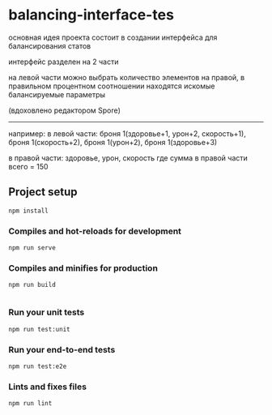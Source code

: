 # balancing-interface-tes

основная идея проекта состоит в создании интерфейса для балансирования статов

интерфейс разделен на 2 части

на левой части можно выбрать количество элементов
на правой, в правильном процентном соотношении находятся искомые балансируемые параметры

(вдоховлено редактором Spore)

---
например:
в левой части: броня 1(здоровье+1, урон+2, скорость+1), броня 1(скорость+2), броня 1(урон+2), броня 1(здоровье+3)

в правой части: здоровье, урон, скорость
где сумма в правой части всего = 150

## Project setup
```
npm install
```

### Compiles and hot-reloads for development
```
npm run serve
```

### Compiles and minifies for production
```
npm run build


```

### Run your unit tests
```
npm run test:unit
```

### Run your end-to-end tests
```
npm run test:e2e
```

### Lints and fixes files
```
npm run lint
```